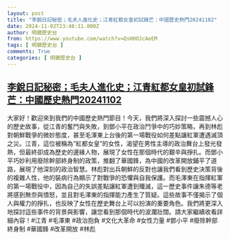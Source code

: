 ```yaml
---
layout: post
title: "李銳日記秘密；毛夫人進化史；江青紅都女皇初試鋒芒：中國歷史熱門20241102"
date: 2024-11-02T23:48:11.000Z
author: 明鏡歷史台
from: https://www.youtube.com/watch?v=QsH0OJcAeEM
tags: [ 明鏡歷史台 ]
comments: True
categories: [ 明鏡歷史台 ]
---
```

<!--1730591291000-->
[李銳日記秘密；毛夫人進化史；江青紅都女皇初試鋒芒：中國歷史熱門20241102](https://www.youtube.com/watch?v=QsH0OJcAeEM)
------

<div>
大家好！歡迎來到我們的中國歷史熱門節目！今天，我們將深入探討一些震撼人心的歷史故事，從江青的奮鬥與失敗，到鄧小平在政治鬥爭中的巧妙策略，再到林彪對朝鮮戰爭的微妙態度，甚至毛澤東上台後的第一場戰役如何差點讓紅軍遭遇滅頂之災。江青，這位被稱為“紅都女皇”的女性，渴望在男性主導的政治舞台上發光發熱，但最終卻成為歷史的邊緣人物，展現了女性在那個時代的艱辛與掙扎。而鄧小平巧妙利用廢除幹部終身制的政策，推翻了華國鋒，為中國的改革開放鋪平了道路，展現了他深刻的政治智慧。林彪對出兵朝鮮的反對也讓我們看到歷史決策背後的複雜人性，他的裝病行為顯示了對戰爭的恐懼與自我保護。而毛澤東在指揮紅軍的第一場戰役中，因為自己的失誤差點讓紅軍遭到殲滅，這一歷史事件讓朱德等老將感到無奈與憤怒，並且對毛澤東的指揮能力產生了質疑。這些故事不僅揭示了個人與權力的掙扎，也反映了女性在歷史舞台上可以扮演的重要角色。我們將更深入地探討這些事件的背景與影響，讓您看到那個時代的波瀾壯闊。請大家繼續收看詳細內容！#江青 #毛澤東 #政治抱負 #文化大革命 #女性力量 #鄧小平 #廢除幹部終身制 #華國鋒 #改革開放 #林彪
</div>
